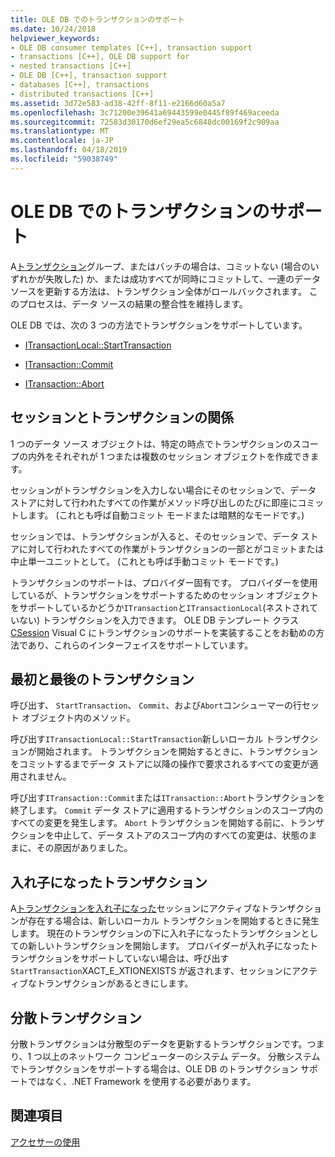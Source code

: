 ```yaml
---
title: OLE DB でのトランザクションのサポート
ms.date: 10/24/2018
helpviewer_keywords:
- OLE DB consumer templates [C++], transaction support
- transactions [C++], OLE DB support for
- nested transactions [C++]
- OLE DB [C++], transaction support
- databases [C++], transactions
- distributed transactions [C++]
ms.assetid: 3d72e583-ad38-42ff-8f11-e2166d60a5a7
ms.openlocfilehash: 3c71200e39641a69443599e0445f89f469aceeda
ms.sourcegitcommit: 72583d30170d6ef29ea5c6848dc00169f2c909aa
ms.translationtype: MT
ms.contentlocale: ja-JP
ms.lasthandoff: 04/18/2019
ms.locfileid: "59038749"
---
```

# <a name="supporting-transactions-in-ole-db"></a>OLE DB でのトランザクションのサポート

A[トランザクション](../../data/transactions-mfc-data-access.md)グループ、またはバッチの場合は、コミットない (場合のいずれかが失敗した) か、または成功すべてが同時にコミットして、一連のデータ ソースを更新する方法は、トランザクション全体がロールバックされます。 このプロセスは、データ ソースの結果の整合性を維持します。

OLE DB では、次の 3 つの方法でトランザクションをサポートしています。

- [ITransactionLocal::StartTransaction](/previous-versions/windows/desktop/ms709786(v=vs.85))

- [ITransaction::Commit](/previous-versions/windows/desktop/ms713008(v=vs.85))

- [ITransaction::Abort](/previous-versions/windows/desktop/ms709833(v=vs.85))

## <a name="relationship-of-sessions-and-transactions"></a>セッションとトランザクションの関係

1 つのデータ ソース オブジェクトは、特定の時点でトランザクションのスコープの内外をそれぞれが 1 つまたは複数のセッション オブジェクトを作成できます。

セッションがトランザクションを入力しない場合にそのセッションで、データ ストアに対して行われたすべての作業がメソッド呼び出しのたびに即座にコミットします。 (これとも呼ば自動コミット モードまたは暗黙的なモードです。)

セッションでは、トランザクションが入ると、そのセッションで、データ ストアに対して行われたすべての作業がトランザクションの一部とがコミットまたは中止単一ユニットとして。 (これとも呼ば手動コミット モードです。)

トランザクションのサポートは、プロバイダー固有です。 プロバイダーを使用しているが、トランザクションをサポートするためのセッション オブジェクトをサポートしているかどうか`ITransaction`と`ITransactionLocal`(ネストされていない) トランザクションを入力できます。 OLE DB テンプレート クラス[CSession](../../data/oledb/csession-class.md) Visual C にトランザクションのサポートを実装することをお勧めの方法であり、これらのインターフェイスをサポートしています。

## <a name="starting-and-ending-the-transaction"></a>最初と最後のトランザクション

呼び出す、 `StartTransaction`、 `Commit`、および`Abort`コンシューマーの行セット オブジェクト内のメソッド。

呼び出す`ITransactionLocal::StartTransaction`新しいローカル トランザクションが開始されます。 トランザクションを開始するときに、トランザクションをコミットするまでデータ ストアに以降の操作で要求されるすべての変更が適用されません。

呼び出す`ITransaction::Commit`または`ITransaction::Abort`トランザクションを終了します。 `Commit` データ ストアに適用するトランザクションのスコープ内のすべての変更を発生します。 `Abort` トランザクションを開始する前に、トランザクションを中止して、データ ストアのスコープ内のすべての変更は、状態のままに、その原因がありました。

## <a name="nested-transactions"></a>入れ子になったトランザクション

A[トランザクションを入れ子になった](/previous-versions/windows/desktop/ms716985(v=vs.85))セッションにアクティブなトランザクションが存在する場合は、新しいローカル トランザクションを開始するときに発生します。 現在のトランザクションの下に入れ子になったトランザクションとしての新しいトランザクションを開始します。 プロバイダーが入れ子になったトランザクションをサポートしていない場合は、呼び出す`StartTransaction`XACT_E_XTIONEXISTS が返されます、セッションにアクティブなトランザクションがあるときにします。

## <a name="distributed-transactions"></a>分散トランザクション

分散トランザクションは分散型のデータを更新するトランザクションです。つまり、1 つ以上のネットワーク コンピューターのシステム データ。 分散システムでトランザクションをサポートする場合は、OLE DB のトランザクション サポートではなく、.NET Framework を使用する必要があります。

## <a name="see-also"></a>関連項目

[アクセサーの使用](../../data/oledb/using-accessors.md)